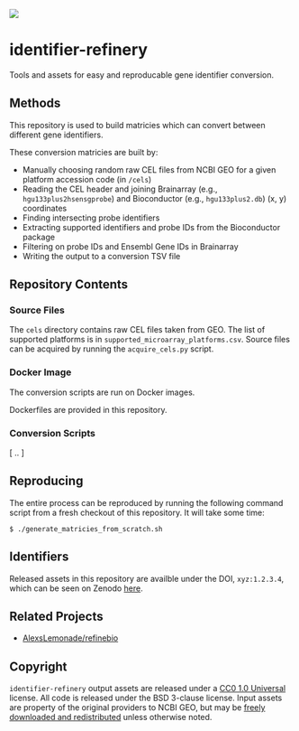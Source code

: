 ![](https://i.imgur.com/GphUr2m.png)
# identifier-refinery

Tools and assets for easy and reproducable gene identifier conversion.

## Methods

This repository is used to build matricies which can convert between different gene identifiers.

These conversion matricies are built by:

 * Manually choosing random raw CEL files from NCBI GEO for a given platform accession code (in `/cels`)
 * Reading the CEL header and joining Brainarray (e.g., `hgu133plus2hsensgprobe`) and Bioconductor (e.g., `hgu133plus2.db`) (x, y) coordinates
 * Finding intersecting probe identifiers
 * Extracting supported identifiers and probe IDs from the Bioconductor package
 * Filtering on probe IDs and Ensembl Gene IDs in Brainarray
 * Writing the output to a conversion TSV file

## Repository Contents

### Source Files

The `cels` directory contains raw CEL files taken from GEO. The list of supported platforms is in `supported_microarray_platforms.csv`. Source files can be acquired by running the `acquire_cels.py` script.

### Docker Image

The conversion scripts are run on Docker images. 

Dockerfiles are provided in this repository.

### Conversion Scripts

[ .. ]

## Reproducing

The entire process can be reproduced by running the following command script from a fresh checkout of this repository. It will take some time:

```
$ ./generate_matricies_from_scratch.sh
```

## Identifiers

Released assets in this repository are availble under the DOI, `xyz:1.2.3.4`, which can be seen on Zenodo [here](https://link.todo).

## Related Projects

 * [AlexsLemonade/refinebio](https://github.com/AlexsLemonade/refinebio)

## Copyright

`identifier-refinery` output assets are released under a [CC0 1.0 Universal](https://creativecommons.org/publicdomain/zero/1.0/legalcode) license. All code is released under the BSD 3-clause license. Input assets are property of the original providers to NCBI GEO, but may be [freely downloaded and redistributed](https://www.ncbi.nlm.nih.gov/geo/info/disclaimer.html) unless otherwise noted.
